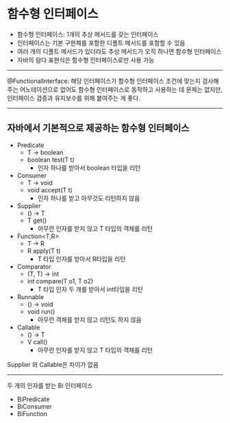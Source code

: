# 함수형 인터페이스

- 함수형 인터페이스: 1개의 추상 메서드를 갖는 인터페이스
- 인터페이스는 기본 구현체를 포함한 디폴트 메서드를 포함할 수 있음
- 여러 개의 디폴트 메서드가 있더라도 추상 메서드가 오직 하나면 함수형 인터페이스
- 자바의 람다 표현식은 함수형 인터페이스로만 사용 가능


---

@FunctionalInterface: 해당 인터페이스가 함수형 인터페이스 조건에 맞는지 검사해주는 어노테이션으로 없어도 함수형 인터페이스로 동작하고
사용하는 데 문제는 없지만, 인터페이스 검증과 유지보수를 위해 붙여주는 게 좋다.


---
## 자바에서 기본적으로 제공하는 함수형 인터페이스
- Predicate
  - T -> boolean
  - boolean test(T t)
    - 인자 하나를 받아서 boolean 타입을 리턴
- Consumer
  - T -> void
  - void accept(T t)
    - 인자 하나를 받고 아무것도 리턴하지 않음
- Supplier
  - () -> T
  - T get()
    - 아무런 인자를 받지 않고 T 타입의 객체를 리턴
- Function<T,R>
  - T -> R
  - R apply(T t)
    - T 타입 인자를 받아서 R타입을 리턴
- Comparator
  - (T, T) -> int
  - int compare(T o1, T o2)
    - T 타입 인자 두 개를 받아서 int타입을 리턴
- Runnable
  - () -> void
  - void run()
    - 아무런 객체를 받지 않고 리턴도 하지 않음
- Callable
  - () -> T
  - V call()
    - 아무런 인자를 받지 않고 T 타입의 객체를 리턴



Supplier 와 Callable은 차이가 없음


---

두 개의 인자를 받는 Bi 인터페이스
- BiPredicate
- BiConsumer
- BiFunction




